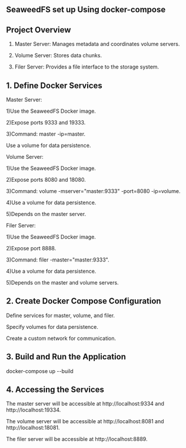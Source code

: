 
## SeaweedFS set up Using docker-compose





## Project Overview

1) Master Server: Manages metadata and coordinates volume servers.

2) Volume Server: Stores data chunks.

3) Filer Server: Provides a file interface to the storage system.

## 1. Define Docker Services

Master Server:

1)Use the SeaweedFS Docker image. 

2)Expose ports 9333 and 19333.

3)Command: master -ip=master.

Use a volume for data persistence.

Volume Server:

1)Use the SeaweedFS Docker image.

2)Expose ports 8080 and 18080.

3)Command: volume -mserver="master:9333" -port=8080 -ip=volume.

4)Use a volume for data persistence.

5)Depends on the master server.

Filer Server:

1)Use the SeaweedFS Docker image.

2)Expose port 8888.

3)Command: filer -master="master:9333".

4)Use a volume for data persistence.

5)Depends on the master and volume servers.

## 2. Create Docker Compose Configuration

Define services for master, volume, and filer.

Specify volumes for data persistence.

Create a custom network for communication.
## 3. Build and Run the Application

docker-compose up --build

## 4. Accessing the Services

The master server will be accessible at http://localhost:9334 and http://localhost:19334.

The volume server will be accessible at http://localhost:8081 and http://localhost:18081.

The filer server will be accessible at http://localhost:8889.
